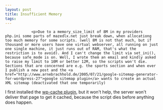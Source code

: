 ```yaml
---
layout: post
title: Insufficient Memory
tags:
---
```



                <p>Due to a memory_size_limit of 8M in my providers php.ini some parts of mazedlx.net just break down, when allocationg too much memory for some scripts. (well 8M is not that much, but if thousand or more users have one virtual webserver, all running on just one single machine, it just runs out of RAM, that's what the restriction is to avoid). And I can't change the limit via set_ini(), because safe_mode is on. Well, I wrote them an email and kindly asked to raise my limit to 10M or better 12M, so the scripts won't die. Sections that are concerned are e.g. the sports section and when ever I publish a new post and the <a href="http://www.arnebrachhold.de/2005/07/21/google-sitemap-generator-for-wordpress-27">google sitemap plugin</a> wants to create an actual XML sitemap (deactivated that one temporarily)
I first installed the <a href="http://mnm.uib.es/gallir/wp-cache-2/">wp-cache plugin</a>, but it won't help, the server won't deliver that page to get it cached, because the script dies before anything does happen.</p>
